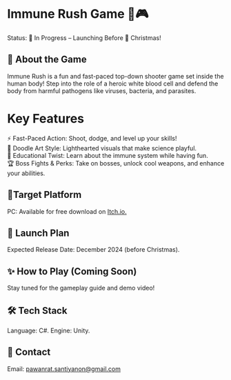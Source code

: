 # Immune Rush Game 💉🎮
Status: 🚧 In Progress – Launching Before 🎄 Christmas!

## 🌟 About the Game
Immune Rush is a fun and fast-paced top-down shooter game set inside the human body! Step into the role of a heroic white blood cell and defend the body from harmful pathogens like viruses, bacteria, and parasites.

# Key Features
⚡ Fast-Paced Action: Shoot, dodge, and level up your skills!<br/>
🎨 Doodle Art Style: Lighthearted visuals that make science playful.<br/>
🧬 Educational Twist: Learn about the immune system while having fun.<br/>
🏆 Boss Fights & Perks: Take on bosses, unlock cool weapons, and enhance your abilities.
   
## 🎯Target Platform
PC: Available for free download on [Itch.io.](https://itch.io/)

## 📅 Launch Plan
Expected Release Date: December 2024 (before Christmas).

## ✨ How to Play (Coming Soon)
Stay tuned for the gameplay guide and demo video!

## 🛠️ Tech Stack
Language: C#.
Engine: Unity.

## 📢 Contact
Email: pawanrat.santiyanon@gmail.com


